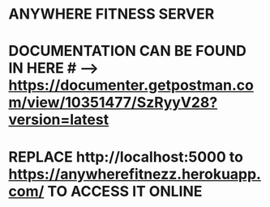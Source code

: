 # ANYWHERE FITNESS SERVER # 


# DOCUMENTATION CAN BE FOUND IN HERE # --> https://documenter.getpostman.com/view/10351477/SzRyyV28?version=latest



# REPLACE http://localhost:5000  to https://anywherefitnezz.herokuapp.com/  TO ACCESS IT ONLINE 
 


